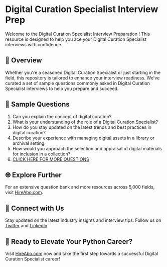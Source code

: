 # Digital Curation Specialist Interview Prep

Welcome to the Digital Curation Specialist Interview Preparation ! This resource is designed to help you ace your Digital Curation Specialist interviews with confidence.

## 🚀 Overview

Whether you're a seasoned Digital Curation Specialist or just starting in the field, this repository is tailored to enhance your interview readiness. We've curated a set of sample questions commonly asked in Digital Curation Specialist interviews to help you prepare and succeed.

## 📝 Sample Questions

1. Can you explain the concept of digital curation?
2. What is your understanding of the role of a Digital Curation Specialist?
3. How do you stay updated on the latest trends and best practices in digital curation?
4. Describe your experience with managing digital assets in a library or archival setting.
5. How would you approach the selection and appraisal of digital materials for inclusion in a collection?
6. [CLICK HERE FOR MORE QUESTIONS](https://hireabo.com/job/18_2_18/Digital%20Curation%20Specialist)

## 🌐 Explore Further

For an extensive question bank and more resources across 5,000 fields, visit [HireAbo.com](https://www.hireabo.com).

## 📱 Connect with Us

Stay updated on the latest industry insights and interview tips. Follow us on [Twitter](https://twitter.com/hireabo) and [LinkedIn](https://www.linkedin.com/in/hire-abo-3609972a8/).

## 🚀 Ready to Elevate Your Python Career?

Visit [HireAbo.com](https://www.hireabo.com) now and take the first step towards a successful Digital Curation Specialist career!